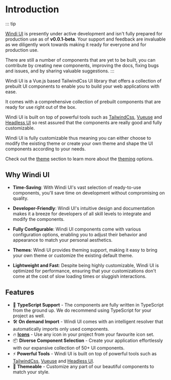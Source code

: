 # Introduction

::: tip

[Windi UI](https://github.com/selemondev/windi-ui) is presently under active development and isn't fully prepared for production use as of **v0.0.1-beta**. Your support and feedback are invaluable as we diligently work towards making it ready for everyone and for production use. 

There are still a number of components that are yet to be built, you can contribute by creating new components, improving the docs, fixing bugs and issues, and by sharing valuable suggestions.
:::

Windi UI is a Vue.js based TailwindCss UI library that offers a collection of prebuilt UI components to enable you to build your web applications with ease.

It comes with a comprehensive collection of prebuilt components that are ready for use right out of the box.

Windi UI is built on top of powerful tools such as [TailwindCss](https://tailwindcss.com/), [Vueuse](https://vueuse.org) and [Headless UI](https://headlessui.com/) so rest assured that the components are really good and fully customizable.

Windi UI is fully customizable thus meaning you can either choose to modify the existing theme or create your own theme and shape the UI components according to your needs. 

Check out the [theme](/guide/getting-started/theme.md) section to learn more about the [theming](/guide/getting-started/theme.md) options.


## Why Windi UI

- **Time-Saving**: With Windi UI's vast selection of ready-to-use components, you'll save time on development without compromising on quality.

- **Developer-Friendly**: Windi UI's intuitive design and documentation makes it a breeze for developers of all skill levels to integrate and modify the components.

- **Fully Configurable**: Windi UI components come with various configuration options, enabling you to adjust their behavior and appearance to match your personal aesthetics.

- **Themes**: Windi UI provides theming support, making it easy to bring your own theme or customize the existing default theme.

- **Lightweight and Fast**: Despite being highly customizable, Windi UI is optimized for performance, ensuring that your customizations don't come at the cost of slow loading times or sluggish interactions.


## Features

- 🦾 **TypeScript Support** - The components are fully written in TypeScript from the ground up. We do recommend using TypeScript for your project as well.
- 🛠️ **On demand Import**  - Windi UI comes with an intelligent resolver that automatically imports only used components.
- 🔥 **[Icons](https://icones.js.org/)** - Use any icon in your project from your favourite icon set.
- 📦 **Diverse Component Selection** - Create your application effortlessly with our expansive collection of 50+ UI components.
- ⚡️ **Powerful Tools** - Windi UI is built on top of powerful tools such as [TailwindCss](https://tailwindcss.com/), [Vueuse](https://vueuse.org) and [Headless UI](https://headlessui.com/).
- 🎨 **Themeable** - Customize any part of our beautiful components to match your style.